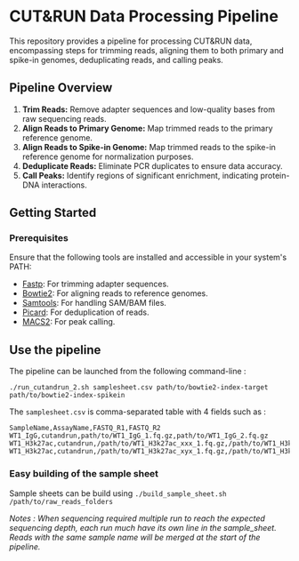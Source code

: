# CUT&RUN Data Processing Pipeline

This repository provides a pipeline for processing CUT&RUN data, encompassing steps for trimming reads, aligning them to both primary and spike-in genomes, deduplicating reads, and calling peaks.

## Pipeline Overview

1. **Trim Reads:** Remove adapter sequences and low-quality bases from raw sequencing reads.
2. **Align Reads to Primary Genome:** Map trimmed reads to the primary reference genome.
3. **Align Reads to Spike-in Genome:** Map trimmed reads to the spike-in reference genome for normalization purposes.
4. **Deduplicate Reads:** Eliminate PCR duplicates to ensure data accuracy.
5. **Call Peaks:** Identify regions of significant enrichment, indicating protein-DNA interactions.

## Getting Started

### Prerequisites

Ensure that the following tools are installed and accessible in your system's PATH:

- [Fastp](https://github.com/OpenGene/fastp): For trimming adapter sequences.
- [Bowtie2](http://bowtie-bio.sourceforge.net/bowtie2/index.shtml): For aligning reads to reference genomes.
- [Samtools](http://www.htslib.org/): For handling SAM/BAM files.
- [Picard](http://broadinstitute.github.io/picard/): For deduplication of reads.
- [MACS2](https://github.com/macs3-project/MACS): For peak calling.

## Use the pipeline

The pipeline can be launched from the following command-line :

```
./run_cutandrun_2.sh samplesheet.csv path/to/bowtie2-index-target path/to/bowtie2-index-spikein
```

The `samplesheet.csv` is comma-separated table with 4 fields such as : 

```
SampleName,AssayName,FASTQ_R1,FASTQ_R2
WT1_IgG,cutandrun,path/to/WT1_IgG_1.fq.gz,path/to/WT1_IgG_2.fq.gz
WT1_H3k27ac,cutandrun,/path/to/WT1_H3k27ac_xxx_1.fq.gz,/path/to/WT1_H3k27ac_xxx_2.fq.gz
WT1_H3k27ac,cutandrun,/path/to/WT1_H3k27ac_xyx_1.fq.gz,/path/to/WT1_H3k27ac_xyx_2.fq.gz
```

### Easy building of the sample sheet

Sample sheets can be build using `./build_sample_sheet.sh /path/to/raw_reads_folders`

*Notes : When sequencing required multiple run to reach the expected sequencing depth, each run much have its own line in the sample_sheet. Reads with the same sample name will be merged at the start of the pipeline.*

 
